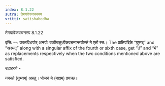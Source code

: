 ```yaml
---
index: 8.1.22
sutra: तेमयावेकवचनस्य
vritti: satishabodha
---
```



 तेमयावेकवचनस्य 8.1.22 


वृत्तिः --: उक्तविधयोर् अनयोः षष्ठीचतुर्थ्येकवचनान्तयोस्ते मे एतौ स्तः।  The प्रातिपदिके “युष्मद्” and “अस्मद्” along with a singular affix of the fourth or sixth case, get “ते” and “मे” as replacements respectively when the two conditions mentioned above are satisfied. 


उदाहरणे - 


नमस्ते (तुभ्यम्) अस्तु। भोजनं मे (मह्यम्) प्रयच्छ। 



